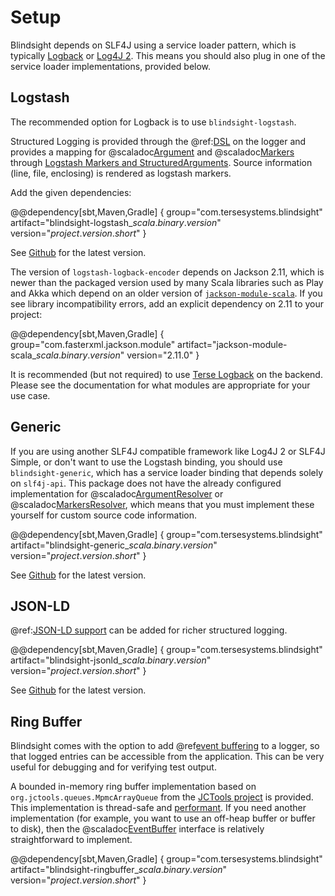 # Setup

Blindsight depends on SLF4J using a service loader pattern, which is typically [Logback](http://logback.qos.ch/) or [Log4J 2](https://logging.apache.org/log4j/2.x/).  This means you should also plug in one of the service loader implementations, provided below.

## Logstash

The recommended option for Logback is to use `blindsight-logstash`.

Structured Logging is provided through the @ref:[DSL](../usage/dsl.md) on the logger and provides a mapping for @scaladoc[Argument](com.tersesystems.blindsight.Argument) and @scaladoc[Markers](com.tersesystems.blindsight.Markers) through [Logstash Markers and StructuredArguments](https://github.com/logstash/logstash-logback-encoder#event-specific-custom-fields).  Source information (line, file, enclosing) is rendered as logstash markers.

Add the given dependencies:

@@dependency[sbt,Maven,Gradle] {
group="com.tersesystems.blindsight"
artifact="blindsight-logstash_$scala.binary.version$"
version="$project.version.short$"
}

See [Github](https://github.com/tersesystems/blindsight#blindsight) for the latest version.

The version of `logstash-logback-encoder` depends on Jackson 2.11, which is newer than the packaged version used by many Scala libraries such as Play and Akka which depend on an older version of [`jackson-module-scala`](https://github.com/FasterXML/jackson-module-scala).  If you see library incompatibility errors, add an explicit dependency on 2.11 to your project:

@@dependency[sbt,Maven,Gradle] {
group="com.fasterxml.jackson.module"
artifact="jackson-module-scala_$scala.binary.version$"
version="2.11.0"
}

It is recommended (but not required) to use [Terse Logback](https://tersesystems.github.io/terse-logback/) on the backend.  Please see the documentation for what modules are appropriate for your use case.

## Generic

If you are using another SLF4J compatible framework like Log4J 2 or SLF4J Simple, or don't want to use the Logstash binding, you should use `blindsight-generic`, which has a service loader binding that depends solely on `slf4j-api`.  This package does not have the already configured implementation for @scaladoc[ArgumentResolver](com.tersesystems.blindsight.ArgumentResolver) or @scaladoc[MarkersResolver](com.tersesystems.blindsight.MarkersResolver), which means that you must implement these yourself for custom source code information.

@@dependency[sbt,Maven,Gradle] {
group="com.tersesystems.blindsight"
artifact="blindsight-generic_$scala.binary.version$"
version="$project.version.short$"
}

See [Github](https://github.com/tersesystems/blindsight#blindsight) for the latest version.

## JSON-LD

@ref:[JSON-LD support](../usage/jsonld.md) can be added for richer structured logging.

@@dependency[sbt,Maven,Gradle] {
group="com.tersesystems.blindsight"
artifact="blindsight-jsonld_$scala.binary.version$"
version="$project.version.short$"
}

See [Github](https://github.com/tersesystems/blindsight#blindsight) for the latest version.

## Ring Buffer

Blindsight comes with the option to add @ref[event buffering](../usage/buffer.md) to a logger, so that logged entries can be accessible from the application.  This can be very useful for debugging and for verifying test output.

A bounded in-memory ring buffer implementation based on `org.jctools.queues.MpmcArrayQueue` from the [JCTools project](https://jctools.github.io/JCTools/) is provided.  This implementation is thread-safe and [performant](http://psy-lob-saw.blogspot.com/p/lock-free-queues.html).  If you need another implementation (for example, you want to use an off-heap buffer or buffer to disk), then the @scaladoc[EventBuffer](com.tersesystems.blindsight.EventBuffer) interface is relatively straightforward to implement.

@@dependency[sbt,Maven,Gradle] {
group="com.tersesystems.blindsight"
artifact="blindsight-ringbuffer_$scala.binary.version$"
version="$project.version.short$"
}
